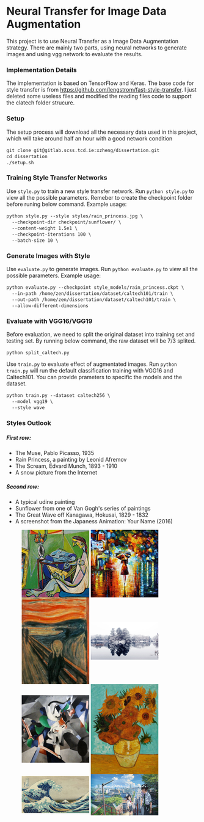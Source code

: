 # Neural Transfer for Image Data Augmentation

This project is to use Neural Transfer as a Image Data Augmentation strategy. There are mainly two parts, using neural networks to generate images and using vgg network to evaluate the results.

### Implementation Details
The implementation is based on TensorFlow and Keras. The base code for style transfer is from https://github.com/lengstrom/fast-style-transfer. I just deleted some useless files and modified the reading files code to support the clatech folder strucure.

### Setup
The setup process will download all the necessary data used in this project, which will take around half an hour with a good network condition

    git clone git@gitlab.scss.tcd.ie:xzheng/dissertation.git
    cd dissertation
    ./setup.sh

### Training Style Transfer Networks
Use `style.py` to train a new style transfer network. Run `python style.py` to view all the possible parameters. Remeber to create the checkpoint folder before runing below command. Example usage:

    python style.py --style styles/rain_princess.jpg \
      --checkpoint-dir checkpoint/sunflower/ \
      --content-weight 1.5e1 \
      --checkpoint-iterations 100 \
      --batch-size 10 \

### Generate Images with Style
Use `evaluate.py` to generate images. Run `python evaluate.py` to view all the possible parameters. Example usage:

    python evaluate.py --checkpoint style_models/rain_princess.ckpt \
      --in-path /home/zen/dissertation/dataset/caltech101/train \
      --out-path /home/zen/dissertation/dataset/caltech101/train \
      --allow-different-dimensions

### Evaluate with VGG16/VGG19
Before evaluation, we need to split the original dataset into training set and testing set. By running below command, the raw dataset will be 7/3 splited.

    python split_caltech.py

Use `train.py` to evaluate effect of augmentated images. Run `python train.py` will run the default classification training with VGG16 and Caltech101. You can provide prameters to specific the models and the dataset.

    python train.py --dataset caltech256 \
      --model vgg19 \
      --style wave

### Styles Outlook
##### First row:
+ The Muse, Pablo Picasso, 1935
+ Rain Princess, a painting by Leonid Afremov
+ The Scream, Edvard Munch, 1893 - 1910
+ A snow picture from the Internet

##### Second row:
+ A typical udine painting
+ Sunflower from one of Van Gogh's series of paintings
+ The Great Wave off Kanagawa, Hokusai, 1829 - 1832
+ A screenshot from the Japaness Animation: Your Name (2016)
<figure>
  <img align="center" src="assets/appendix/LAMuse.png"  width="177"/>
  <img align="center" src="assets/appendix/RainPrincess.png"  width="177"/>
  <img align="center" src="assets/appendix/Scream.png" width="177"/>
  <img align="center" src="assets/appendix/Snow.png" width="177"/>
  <img align="center" src="assets/appendix/Udnie.png" width="177"/>
  <img align="center" src="assets/appendix/Sunflower.png" width="177"/>
  <img align="center" src="assets/appendix/Wave.png" width="177"/>
  <img align="center" src="assets/appendix/YourName.png" width="177"/>
</figure>